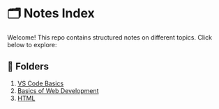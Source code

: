 # 🗂 Notes Index

Welcome! This repo contains structured notes on different topics. Click below to explore:

## 📁 Folders

1. [VS Code Basics](./1-vs-code-basics/shortcuts.md)
2. [Basics of Web Development](./2-basics-of-webdev/webdev-basics.md)
3. [HTML](./3-html-basics/html.md)

